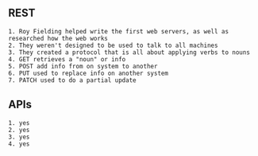 ## REST

    1. Roy Fielding helped write the first web servers, as well as researched how the web works
    2. They weren't designed to be used to talk to all machines
    3. They created a protocol that is all about applying verbs to nouns
    4. GET retrieves a "noun" or info
    5. POST add info from on system to another
    6. PUT used to replace info on another system
    7. PATCH used to do a partial update

## APIs

    1. yes
    2. yes
    3. yes
    4. yes
